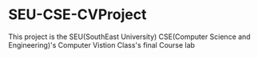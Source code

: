 # SEU-CSE-CVProject
This project is the SEU(SouthEast University) CSE(Computer Science and Engineering)'s  Computer Vistion Class's final Course lab
